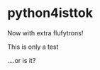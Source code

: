 # python4isttok

####
####
Now with extra flufytrons!

This is only a test













....or is it?
